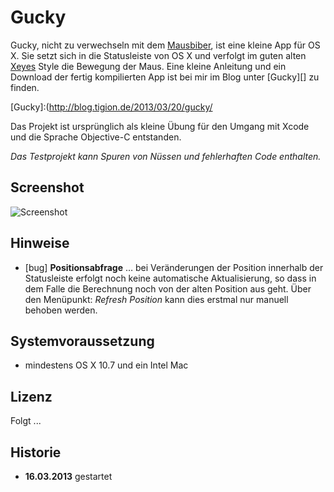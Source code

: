 # Gucky

Gucky, nicht zu verwechseln mit dem [Mausbiber][], ist eine kleine App für OS X.
Sie setzt sich in die Statusleiste von OS X und verfolgt im guten alten [Xeyes][]
Style die Bewegung der Maus.
Eine kleine Anleitung und ein Download der fertig kompilierten App ist bei mir
im Blog unter [Gucky][] zu finden.

[Mausbiber]:http://www.perrypedia.proc.org/wiki/Gucky
[Xeyes]:http://de.wikipedia.org/wiki/Xeyes
[Gucky]:(http://blog.tigion.de/2013/03/20/gucky/

Das Projekt ist ursprünglich als kleine Übung für den Umgang mit Xcode und die
Sprache Objective-C entstanden.

*Das Testprojekt kann Spuren von Nüssen und fehlerhaften Code enthalten.*

## Screenshot

![Screenshot](screenshot_gucky_1-0.jpg)

## Hinweise

- [bug] **Positionsabfrage** … bei Veränderungen der Position innerhalb der
  Statusleiste erfolgt noch keine automatische Aktualisierung, so dass in  dem
  Falle die Berechnung noch von der alten Position aus geht.
  Über den Menüpunkt: *Refresh Position* kann dies erstmal nur manuell behoben
  werden.

## Systemvoraussetzung

- mindestens OS X 10.7 und ein Intel Mac

## Lizenz

Folgt ...

## Historie

- **16.03.2013** gestartet